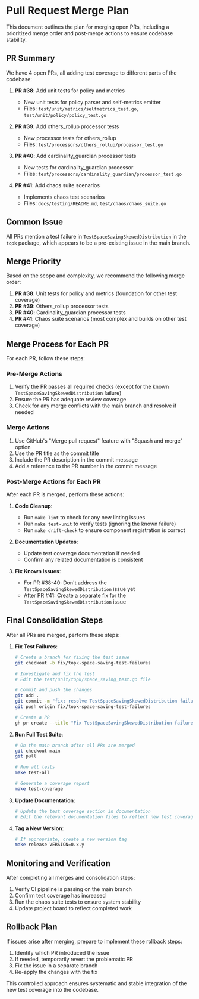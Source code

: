# Pull Request Merge Plan

This document outlines the plan for merging open PRs, including a prioritized merge order and post-merge actions to ensure codebase stability.

## PR Summary

We have 4 open PRs, all adding test coverage to different parts of the codebase:

1. **PR #38**: Add unit tests for policy and metrics
   - New unit tests for policy parser and self-metrics emitter
   - Files: `test/unit/metrics/selfmetrics_test.go`, `test/unit/policy/policy_test.go`

2. **PR #39**: Add others_rollup processor tests
   - New processor tests for others_rollup
   - Files: `test/processors/others_rollup/processor_test.go`

3. **PR #40**: Add cardinality_guardian processor tests
   - New tests for cardinality_guardian processor
   - Files: `test/processors/cardinality_guardian/processor_test.go`

4. **PR #41**: Add chaos suite scenarios
   - Implements chaos test scenarios
   - Files: `docs/testing/README.md`, `test/chaos/chaos_suite.go`

## Common Issue

All PRs mention a test failure in `TestSpaceSavingSkewedDistribution` in the `topk` package, which appears to be a pre-existing issue in the main branch.

## Merge Priority

Based on the scope and complexity, we recommend the following merge order:

1. **PR #38**: Unit tests for policy and metrics (foundation for other test coverage)
2. **PR #39**: Others_rollup processor tests
3. **PR #40**: Cardinality_guardian processor tests 
4. **PR #41**: Chaos suite scenarios (most complex and builds on other test coverage)

## Merge Process for Each PR

For each PR, follow these steps:

### Pre-Merge Actions

1. Verify the PR passes all required checks (except for the known `TestSpaceSavingSkewedDistribution` failure)
2. Ensure the PR has adequate review coverage
3. Check for any merge conflicts with the main branch and resolve if needed

### Merge Actions

1. Use GitHub's "Merge pull request" feature with "Squash and merge" option
2. Use the PR title as the commit title
3. Include the PR description in the commit message
4. Add a reference to the PR number in the commit message

### Post-Merge Actions for Each PR

After each PR is merged, perform these actions:

1. **Code Cleanup**:
   - Run `make lint` to check for any new linting issues
   - Run `make test-unit` to verify tests (ignoring the known failure)
   - Run `make drift-check` to ensure component registration is correct

2. **Documentation Updates**:
   - Update test coverage documentation if needed
   - Confirm any related documentation is consistent

3. **Fix Known Issues**:
   - For PR #38-40: Don't address the `TestSpaceSavingSkewedDistribution` issue yet
   - After PR #41: Create a separate fix for the `TestSpaceSavingSkewedDistribution` issue

## Final Consolidation Steps

After all PRs are merged, perform these steps:

1. **Fix Test Failures**:
   ```bash
   # Create a branch for fixing the test issue
   git checkout -b fix/topk-space-saving-test-failures
   
   # Investigate and fix the test
   # Edit the test/unit/topk/space_saving_test.go file
   
   # Commit and push the changes
   git add .
   git commit -m "fix: resolve TestSpaceSavingSkewedDistribution failure in topk package"
   git push origin fix/topk-space-saving-test-failures
   
   # Create a PR
   gh pr create --title "Fix TestSpaceSavingSkewedDistribution failure" --body "Resolves test failures in the topk package mentioned in PRs #38, #39, #40."
   ```

2. **Run Full Test Suite**:
   ```bash
   # On the main branch after all PRs are merged
   git checkout main
   git pull
   
   # Run all tests
   make test-all
   
   # Generate a coverage report
   make test-coverage
   ```

3. **Update Documentation**:
   ```bash
   # Update the test coverage section in documentation
   # Edit the relevant documentation files to reflect new test coverage
   ```

4. **Tag a New Version**:
   ```bash
   # If appropriate, create a new version tag
   make release VERSION=0.x.y
   ```

## Monitoring and Verification

After completing all merges and consolidation steps:

1. Verify CI pipeline is passing on the main branch
2. Confirm test coverage has increased
3. Run the chaos suite tests to ensure system stability
4. Update project board to reflect completed work

## Rollback Plan

If issues arise after merging, prepare to implement these rollback steps:

1. Identify which PR introduced the issue
2. If needed, temporarily revert the problematic PR
3. Fix the issue in a separate branch
4. Re-apply the changes with the fix

This controlled approach ensures systematic and stable integration of the new test coverage into the codebase.